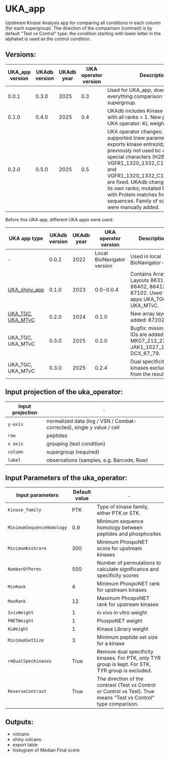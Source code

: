 # UKA_app
Upstream Kinase Analysis app for comparing all conditions in each column (for each supergroup). 
The direction of the comparison (contrast) is by default "Test vs Control" type: the condition starting with lower letter in the alphabet is used as the control condition.

## Versions:

UKA_app version|UKAdb version|UKAdb year|UKA operator version|Description
---|---|---|---|---
0.0.1|0.3.0|2025|0.3|Used for UKA_app, does everything vs everything comparison for each supergroup.
0.1.0|0.4.0|2025|0.4|UKAdb includes Kinase Library (KL) db with all ranks = 1. New parameter in UKA operator: KL weight.
0.2.0|0.5.0|2025|0.5|UKA operator changes: FC input supported (new parameter: UKAType); exports kinase entrezid; bugfix: IDs previously not used bc of typo & special characters (H2B1B_ 27_40, VGFR1_1320_1332_C1320K/C1321K and VGFR1_1320_1332_C1320S/C1321S) are fixed. UKAdb changes: KL db with its own ranks; mutated PTK peptides with Protein matches from nonmutated sequences. Family of some kinases were manually added. 

Before this UKA app, different UKA apps were used:

UKA app type|UKAdb version|UKAdb year|UKA operator version|Description
---|---|---|---|---
-|0.0.1|2022|Local BioNavigator version|Used in local BioNavigator-
[UKA_shiny_app](https://github.com/pamgene/UKA_shiny_app)|0.1.0|2023|0.0-0.0.4|Contains Array Layouts 86312, 86402, 86412, 87102. Used for apps UKA_TGC, UKA_MTvC.
[UKA_TGC](https://github.com/pamgene/UKA_TGC_app), [UKA_MTvC](https://github.com/pamgene/UKA_MTvC_app)|0.2.0|2024|0.1.0|New array layout added: 87202. 
UKA_TGC, UKA_MTvC|0.3.0|2025|0.2.0|Bugfix: missing IDs are added: MK07_212_224, JAK1_1027_1039, DCX_67_79. 
UKA_TGC, UKA_MTvC|0.3.0|2025|0.2.4|Dual specificity kinases excluded from the results.

## Input projection of the uka_operator:

Input projection|.
---|---
`y-axis`        | normalized data (log / VSN / Combat-corrected), single y value / cell
`row`           | peptides
`x axis` | grouping (test condition)
`column`| supergroup (required)
`label`| observations (samples, e.g. Barcode, Row)

## Input Parameters of the uka_operator:

Input parameters|Default value|.
---|---|---
`Kinase_family`| PTK | Type of kinase family, either PTK or STK.
`MinimumSequenceHomology`| 0.9 | Minimum sequence homology between peptides and phosphosites
`MinimumKxsScore` | 300 | Minimum PhospoNET score for upstream kinases
`NumberOfPerms` | 500 | Number of permutations to calculate significance and specificity scores
`MinRank` | 4 | Minimum PhospoNET rank for upstream kinases
`MaxRank` | 12 | Maximum PhospoNET rank for upstream kinases
`IvivWeight` | 1 |  in vivo in vitro weight
`PNETWeight` | 1 | PhospoNET weight
`KLWeight` | 1 | Kinase Library weight
`MinimumSetSize` | 3 | Minimum peptide set size for a kinase
`rmDualSpecKinases` | True | Remove dual specificity kinases. For PTK, only TYR group is kept. For STK, TYR group is excluded.
`ReverseContrast` | True | The direction of the contrast (Test vs Control or Control vs Test). True means "Test vs Control" type comparison.

## Outputs:
- volcano
- shiny volcano
- export table 
- histogram of Median Final score
